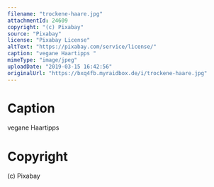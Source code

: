 ```yaml
---
filename: "trockene-haare.jpg"
attachmentId: 24609
copyright: "(c) Pixabay"
source: "Pixabay"
license: "Pixabay License"
altText: "https://pixabay.com/service/license/"
caption: "vegane Haartipps "
mimeType: "image/jpeg"
uploadDate: "2019-03-15 16:42:56"
originalUrl: "https://bxq4fb.myraidbox.de/i/trockene-haare.jpg"
---
```


# Caption

vegane Haartipps 

# Copyright

(c) Pixabay
